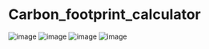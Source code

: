 # Carbon_footprint_calculator
![image](https://github.com/user-attachments/assets/1f8340da-601a-4019-8c26-1f63fb86776a)
![image](https://github.com/user-attachments/assets/5ca22961-c93e-4207-a457-753d896a4d90)
![image](https://github.com/user-attachments/assets/09e65ae3-079d-4679-b0c5-772711918edd)
![image](https://github.com/user-attachments/assets/75497420-d092-4b2e-b427-cee850505869)
